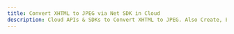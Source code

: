 ---title: Convert XHTML to JPEG via Net SDK in Clouddescription: Cloud APIs & SDKs to Convert XHTML to JPEG. Also Create, Edit & Render Microsoft Word & OpenOffice documents in the Cloud.---